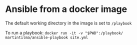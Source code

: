 # Ansible from a docker image

The default working directory in the image is set to `/playbook`

To run a playbook:
`docker run -it -v "$PWD":/playbook/ martintilma/ansible-playbook site.yml`
